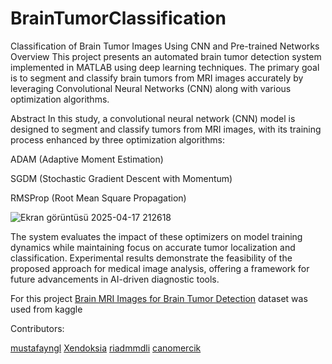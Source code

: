 # BrainTumorClassification
Classification of Brain Tumor Images Using CNN and Pre-trained Networks
Overview
This project presents an automated brain tumor detection system implemented in MATLAB using deep learning techniques. The primary goal is to segment and classify brain tumors from MRI images accurately by leveraging Convolutional Neural Networks (CNN) along with various optimization algorithms.

Abstract
In this study, a convolutional neural network (CNN) model is designed to segment and classify tumors from MRI images, with its training process enhanced by three optimization algorithms:

ADAM (Adaptive Moment Estimation)

SGDM (Stochastic Gradient Descent with Momentum)

RMSProp (Root Mean Square Propagation)

![Ekran görüntüsü 2025-04-17 212618](https://github.com/user-attachments/assets/713e4a54-76a5-4824-8a3c-72cbc27c0921)

The system evaluates the impact of these optimizers on model training dynamics while maintaining focus on accurate tumor localization and classification. Experimental results demonstrate the feasibility of the proposed approach for medical image analysis, offering a framework for future advancements in AI-driven diagnostic tools.

For this project [Brain MRI Images for Brain Tumor Detection](https://www.kaggle.com/datasets/navoneel/brain-mri-images-for-brain-tumor-detection?resource=download) dataset was used from kaggle

Contributors:

[mustafayngl](https://github.com/mustafayngl)
[Xendoksia](https://github.com/Xendoksia)
[riadmmdli](https://github.com/riadmmdli)
[canomercik](https://github.com/canomercik)

